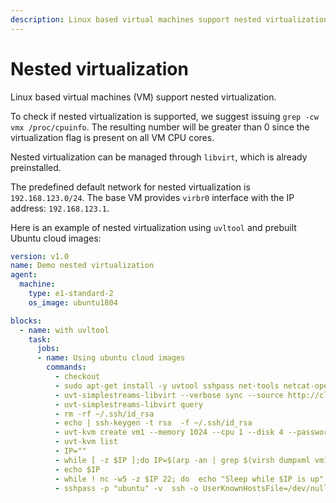 ```yaml
---
description: Linux based virtual machines support nested virtualization. This page provides and example of nested virtualization.
---
```


# Nested virtualization

Linux based virtual machines (VM) support nested virtualization.

To check if nested virtualization is supported, we suggest
issuing `grep -cw vmx /proc/cpuinfo`. The resulting number 
will be greater than 0 since the virtualization flag is present 
on all VM CPU cores.

Nested virtualization can be managed through `libvirt`, 
which is already preinstalled.

The predefined default network for nested virtualization is `192.168.123.0/24`.
The base VM provides `virbr0` interface with the IP address: `192.168.123.1`.

Here is an example of nested virtualization using `uvltool` and prebuilt 
Ubuntu cloud images:

``` yaml
version: v1.0
name: Demo nested virtualization
agent:
  machine:
    type: e1-standard-2
    os_image: ubuntu1804

blocks:
  - name: with uvltool
    task:
      jobs:
      - name: Using ubuntu cloud images
        commands:
          - checkout
          - sudo apt-get install -y uvtool sshpass net-tools netcat-openbsd
          - uvt-simplestreams-libvirt --verbose sync --source http://cloud-images.ubuntu.com/daily release=focal arch=amd64
          - uvt-simplestreams-libvirt query
          - rm -rf ~/.ssh/id_rsa
          - echo | ssh-keygen -t rsa  -f ~/.ssh/id_rsa
          - uvt-kvm create vm1 --memory 1024 --cpu 1 --disk 4 --password ubuntu --bridge virbr0
          - uvt-kvm list
          - IP=""
          - while [ -z $IP ];do IP=$(arp -an | grep $(virsh dumpxml vm1| grep "mac address" | cut -d"'" -f2)|cut -d"(" -f2|cut -d")" -f1);done
          - echo $IP
          - while ! nc -w5 -z $IP 22; do  echo "Sleep while $IP is up";sleep 1; done
          - sshpass -p "ubuntu" -v  ssh -o UserKnownHostsFile=/dev/null -o StrictHostKeyChecking=no ubuntu@$IP -t 'uname -a'
```
